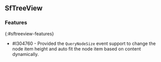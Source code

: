 ## SfTreeView

### Features
{:#sftreeview-features} 

* \#I304760 - Provided the `QueryNodeSize` event support to change the node item height and auto fit the node item based on content dynamically.